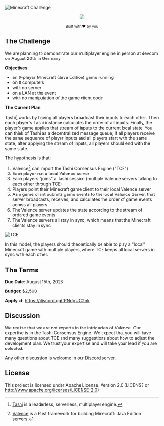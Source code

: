 ![Minecraft Challenge](https://github.com/tashigg/minecraft-challenge/assets/183395/9817868a-4ae3-4904-81b2-d5fb169fbad9)

<div align="center">
  <img src="https://img.shields.io/discord/1011889557526032464"/>
</div>
<br/>
<div align="center">
  <small>Built with ❤️ by you</small>
</div>

## The Challenge

We are planning to demonstrate our multiplayer engine in person at devcom on August 20th in Germany.

**Objectives**:

* an 8-player Minecraft (Java Edition) game running
* on 8 computers
* with no server
* on a LAN at the event
* with no manipulation of the game client code

**The Current Plan**:

Tashi[^1] works by having all players broadcast their inputs to each other. Then each player's Tashi instance calculates the order of all inputs. Finally, the player's game applies that stream of inputs to the current local state. You can think of Tashi as a decentralized message queue; if all players receive the same sequence of player inputs and all players start with the same state, after applying the stream of inputs, all players should end with the same state.

The hypothesis is that:

1. Valence[^2] can import the Tashi Consensus Engine ("TCE")
2. Each player run a local Valence server
3. Each players "joins" a Tashi session (multiple Valence servers talking to each other through TCE)
4. Players point their Minecraft game client to their local Valence server
5. As a game client submits game events to the local Valence Server, that server broadcasts, receives, and calculates the order of game events across all players
6. The Valence server updates the state according to the stream of ordered game events
7. The Valence servers all stay in sync, which means that the Minecraft clients stay in sync

![TCE](https://github.com/tashigg/minecraft-challenge/assets/183395/14a6e4d1-4861-4ce1-b225-cd4c523ecabf)

In this model, the players should theoretically be able to play a "local" Minecraft game with multiple players, where TCE keeps all local servers in sync with each other.

[^1]: [Tashi](https://docs.tashi.gg/documentation/) is a leaderless, serverless, multiplayer engine.

[^2]: [Valence](https://github.com/valence-rs/valence) is a Rust framework for building Minecraft: Java Edition servers.

## The Terms

**Due Date**: August 15th, 2023

**Budget**: $2,500

**Apply at**: https://discord.gg/fPNdgUCGnk

## Discussion

We realize that we are not experts in the intricacies of Valence. Our expertise is in the Tashi Consensus Engine. We expect that you will have many questions about TCE and many suggestions about how to adjust the development plan. We trust your expertise and will take your lead if you are selected.

Any other discussion is welcome in our [Discord](https://discord.gg/fPNdgUCGnk) server.

## License

This project is licensed under Apache License, Version 2.0 ([LICENSE](LICENSE) or http://www.apache.org/licenses/LICENSE-2.0)
